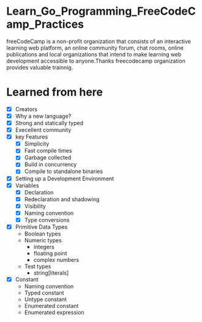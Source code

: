 # Learn_Go_Programming_FreeCodeCamp_Practices
freeCodeCamp is a non-profit organization that consists of an interactive learning web platform, an online community forum, chat rooms, online publications and local organizations that intend to make learning web development accessible to anyone.Thanks freecodecamp organization provides valuable trainnig.

# Learned from here
- [x] Creators
- [x] Why a new language?
- [x] Strong and statically typed 
- [x] Execellent community
- [x] key Features
    - [x] Simplicity
    - [x] Fast compile times
    - [x] Garbage collected 
    - [x] Build in concurrency
    - [x] Compile to standalone binaries
- [x] Setting up a Development Environment
- [x] Variables
    - [x] Declaration
    - [x] Redeclaration and shadowing
    - [x] Visibility
    - [x] Naming convention
    - [x] Type conversions

- [x] Primitive Data Types
    - Boolean types
    -  Numeric types
        - integers
        - floating point
        - complex numbers
    - Test types
        - string[literals]
- [x] Constant
    - Naming convention
    - Typed constant
    - Untype constant
    - Enumerated constant
    - Enumerated expression
    

